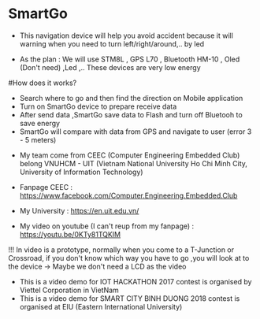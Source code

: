 # SmartGo
- This navigation device will help you avoid accident because it will warning when you need to turn left/right/around,.. by led 

- As the plan : We will use STM8L , GPS L70 , Bluetooth HM-10 , Oled (Don't need) ,Led ,.. These devices are very low energy

#How does it works?
+ Search where to go and then find the direction on Mobile application
+ Turn on SmartGo device to prepare receive data
+ After send data ,SmartGo save data to Flash and turn off Bluetooh to save energy
+ SmartGo will compare with data from GPS and navigate to user (error 3 - 5 meters)

- My team come from CEEC (Computer Engineering Embedded Club) belong VNUHCM - UIT (Vietnam National University Ho Chi Minh City, University of Information Technology)  

- Fanpage CEEC : https://www.facebook.com/Computer.Engineering.Embedded.Club  

- My University : https://en.uit.edu.vn/  

- My video on youtube (I can't reup from my fanpage) : https://youtu.be/0KTy81TQKIM

!!! In video is a prototype, normally when you come to a T-Junction or Crossroad, if you don't know which way you have to go ,you will look at to the device -> Maybe we don't need a LCD as the video

+ This is a video demo for IOT HACKATHON 2017 contest is organised by Viettel Corporation in VietNam  
+ This is a video demo for SMART CITY BINH DUONG 2018 contest is organised at EIU (Eastern International University)

